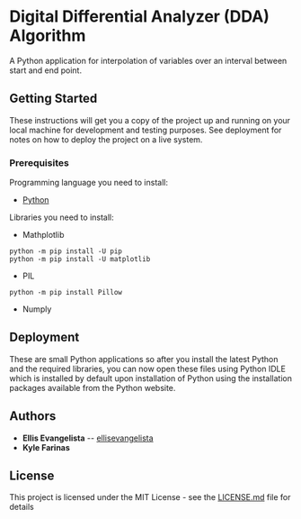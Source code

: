 # Digital Differential Analyzer (DDA) Algorithm 
A Python application for interpolation of variables over an interval between start and end point.

## Getting Started 
These instructions will get you a copy of the project up and running on your local machine for development and testing purposes. See deployment for notes on how to deploy the project on a live system.

### Prerequisites
Programming language you need to install:
* [Python](https://www.python.org/downloads/)

Libraries you need to install:
* Mathplotlib
```
python -m pip install -U pip
python -m pip install -U matplotlib
```
* PIL
```
python -m pip install Pillow
```
* Numply

## Deployment
These are small Python applications so after you install the latest Python and the required libraries, you can now open these files using Python IDLE which is installed by default upon installation of Python using the installation packages available from the Python website.

## Authors
* **Ellis Evangelista** -- [ellisevangelista](https://github.com/ellisevangelista)
* **Kyle Farinas**

## License
This project is licensed under the MIT License - see the [LICENSE.md](LICENSE.md) file for details
